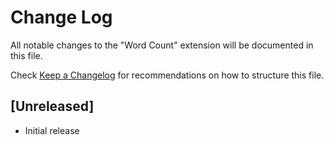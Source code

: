 # Change Log

All notable changes to the "Word Count" extension will be documented in this file.

Check [Keep a Changelog](http://keepachangelog.com/) for recommendations on how to structure this file.

## [Unreleased]

- Initial release